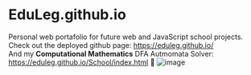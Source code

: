 # EduLeg.github.io
Personal web portafolio for future web and JavaScript school projects. <br />
Check out the deployed github page: https://eduleg.github.io/ <br />
And my **Computational Mathematics** DFA Autmomata Solver: https://eduleg.github.io/School/index.html 🤖
![image](https://user-images.githubusercontent.com/25535866/171754534-34bff599-782d-435a-994c-933c75e24791.png)
